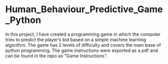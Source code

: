 # Human_Behaviour_Predictive_Game_Python
In this project, I have created a programming game in which the computer tries to predict the player’s bid based on a simple machine learning algorithm. The game has 2 levels of difficulty and covers the main base of python programming. The game instructions were exported as a pdf and can be found in the repo as "Game Instructions".

